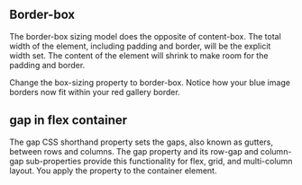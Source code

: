 ## Border-box
The border-box sizing model does the opposite of content-box. The total width of the element, including padding and border, will be the explicit width set. The content of the element will shrink to make room for the padding and border.

Change the box-sizing property to border-box. Notice how your blue image borders now fit within your red gallery border.

## gap in flex container
The gap CSS shorthand property sets the gaps, also known as gutters, between rows and columns. The gap property and its row-gap and column-gap sub-properties provide this functionality for flex, grid, and multi-column layout. You apply the property to the container element.